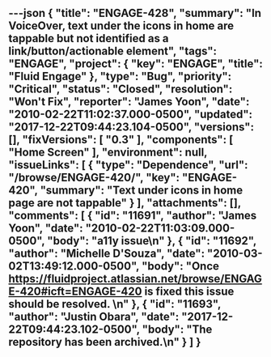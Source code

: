 ---json
{
  "title": "ENGAGE-428",
  "summary": "In VoiceOver, text under the icons in home are tappable but not identified as a link/button/actionable element",
  "tags": "ENGAGE",
  "project": {
    "key": "ENGAGE",
    "title": "Fluid Engage"
  },
  "type": "Bug",
  "priority": "Critical",
  "status": "Closed",
  "resolution": "Won't Fix",
  "reporter": "James Yoon",
  "date": "2010-02-22T11:02:37.000-0500",
  "updated": "2017-12-22T09:44:23.104-0500",
  "versions": [],
  "fixVersions": [
    "0.3"
  ],
  "components": [
    "Home Screen"
  ],
  "environment": null,
  "issueLinks": [
    {
      "type": "Dependence",
      "url": "/browse/ENGAGE-420/",
      "key": "ENGAGE-420",
      "summary": "Text under icons in home page are not tappable"
    }
  ],
  "attachments": [],
  "comments": [
    {
      "id": "11691",
      "author": "James Yoon",
      "date": "2010-02-22T11:03:09.000-0500",
      "body": "a11y issue\n"
    },
    {
      "id": "11692",
      "author": "Michelle D'Souza",
      "date": "2010-03-02T13:49:12.000-0500",
      "body": "Once <https://fluidproject.atlassian.net/browse/ENGAGE-420#icft=ENGAGE-420> is fixed this issue should be resolved.&#x20;\n"
    },
    {
      "id": "11693",
      "author": "Justin Obara",
      "date": "2017-12-22T09:44:23.102-0500",
      "body": "The repository has been archived.\n"
    }
  ]
}
---

        